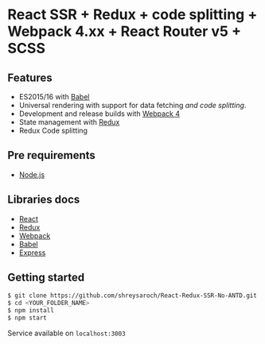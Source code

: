 # React SSR + Redux + code splitting + Webpack 4.xx + React Router v5 + SCSS

## Features

- ES2015/16 with [Babel](https://github.com/babel/babel)
- Universal rendering with support for data fetching *and code splitting*.
- Development and release builds with [Webpack 4](https://github.com/webpack/webpack)
- State management with [Redux](https://github.com/reactjs/redux)
- Redux Code splitting

## Pre requirements
* [Node.js](https://nodejs.org/)

## Libraries docs
* [React](https://reactjs.org/)
* [Redux](https://redux.js.org/introduction)
* [Webpack](https://webpack.js.org/)
* [Babel](https://babeljs.io)
* [Express](http://expressjs.com/)

## Getting started
```bash
$ git clone https://github.com/shreysaroch/React-Redux-SSR-No-ANTD.git <YOUR_FOLDER_NAME>
$ cd <YOUR_FOLDER_NAME>
$ npm install
$ npm start
```

Service available on `localhost:3003`
